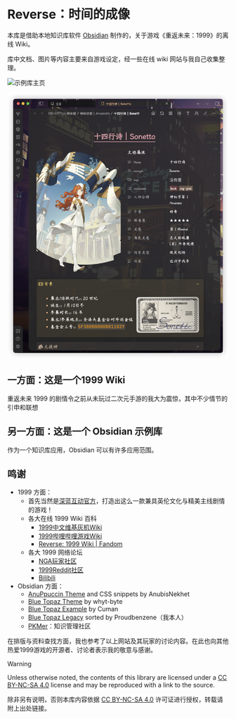 # Reverse：时间的成像

本库是借助本地知识库软件 [Obsidian](https://obsidian.md/) 制作的，关于游戏《重返未来：1999》的离线 Wiki。

库中文档、图片等内容主要来自游戏设定，经一些在线 wiki 网站与我自己收集整理。

![示例库主页](000-箱的构造/assets/README.assets/示例库主页.png)

![角色档案](000-箱的构造/assets/README.assets/角色档案.png)

## 一方面：这是一个1999 Wiki

重返未来 1999 的剧情令之前从未玩过二次元手游的我大为震惊，其中不少情节的引申和联想

## 另一方面：这是一个 Obsidian 示例库

作为一个知识库应用，Obsidian 可以有许多应用范围。

## 鸣谢
- 1999 方面：
	- 首先当然是[深蓝互动官方](https://www.bluepoch.com/)，打造出这么一款兼具英伦文化与精美主线剧情的游戏！
	- 各大在线 1999 Wiki 百科
		-  [1999中文维基灰机Wiki](https://res1999.huijiwiki.com/wiki/%E8%A7%92%E8%89%B2%E5%88%97%E8%A1%A8)
		- [1999哔哩哔哩游戏Wiki](https://wiki.biligame.com/reverse1999/%E9%A6%96%E9%A1%B5)
		- [Reverse: 1999 Wiki | Fandom](https://reverse1999.fandom.com/wiki/Reverse:_1999_Wiki)
	- 各大 1999 网络论坛
		-  [NGA玩家社区](https://ngabbs.com/thread.php?fid=510389)
		- [1999Reddit社区](https://www.reddit.com/r/Reverse1999)
		- [Bilibili](https://www.bilibili.com/)
- Obsidian 方面：
	- [AnuPpuccin Theme](https://github.com/AnubisNekhet/AnuPpuccin) and CSS snippets by AnubisNekhet
	- [Blue Topaz Theme](https://github.com/PKM-er/Blue-Topaz_Obsidian-css) by whyt-byte
	- [Blue Topaz Example](https://github.com/PKM-er/Blue-topaz-example) by Cuman
	- [Blue Topaz Legacy](https://github.com/ProudBenzene/Blue-Topaz-Legacy) sorted by Proudbenzene（我本人）
	- [PKMer](https://pkmer.cn/)：知识管理社区


在排版与资料查找方面，我也参考了以上网站及其玩家的讨论内容。在此也向其他热爱1999游戏的开源者、讨论者表示我的敬意与感谢。

> [!warning]
> Unless otherwise noted, the contents of this library are licensed under a [CC BY-NC-SA 4.0](https://creativecommons.org/licenses/by-nc-sa/4.0/) license and may be reproduced with a link to the source.
> 
> 除非另有说明，否则本库内容依据 [CC BY-NC-SA 4.0](https://creativecommons.org/licenses/by-nc-sa/4.0/) 许可证进行授权，转载请附上出处链接。